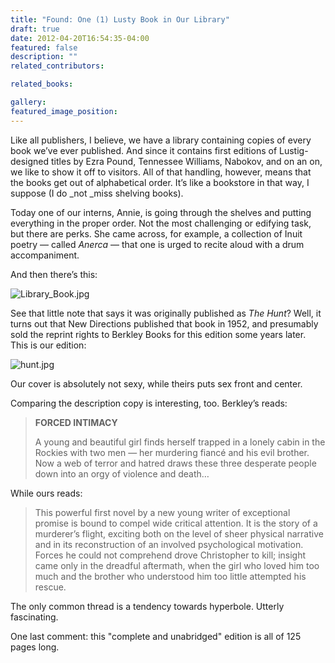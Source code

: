 ```yaml
---
title: "Found: One (1) Lusty Book in Our Library"
draft: true
date: 2012-04-20T16:54:35-04:00
featured: false
description: ""
related_contributors:

related_books:

gallery:
featured_image_position: 
---
```


Like all publishers, I believe, we have a library containing copies of every book we’ve ever published. And since it contains first editions of Lustig-designed titles by Ezra Pound, Tennessee Williams, Nabokov, and on an on, we like to show it off to visitors. All of that handling, however, means that the books get out of alphabetical order. It’s like a bookstore in that way, I suppose (I do _not _miss shelving books). 

Today one of our interns, Annie, is going through the shelves and putting everything in the proper order. Not the most challenging or edifying task, but there are perks. She came across, for example, a collection of Inuit poetry — called _Anerca_ — that one is urged to recite aloud with a drum accompaniment.

And then there’s this:

![Library_Book.jpg](http://ndbooks.com/images/journal/Library_Book.jpg)

See that little note that says it was originally published as _The Hunt_? Well, it turns out that New Directions published that book in 1952, and presumably sold the reprint rights to Berkley Books for this edition some years later. This is our edition:

![hunt.jpg](http://ndbooks.com/images/journal/hunt.jpg)

Our cover is absolutely not sexy, while theirs puts sex front and center.

Comparing the description copy is interesting, too. Berkley’s reads:

> **FORCED INTIMACY**
> 
> A young and beautiful girl finds herself trapped in a lonely cabin in the Rockies with two men — her murdering fiancé and his evil brother. Now a web of terror and hatred draws these three desperate people down into an orgy of violence and death…

While ours reads:

> This powerful first novel by a new young writer of exceptional promise is bound to compel wide critical attention. It is the story of a murderer’s flight, exciting both on the level of sheer physical narrative and in its reconstruction of an involved psychological motivation. Forces he could not comprehend drove Christopher to kill; insight came only in the dreadful aftermath, when the girl who loved him too much and the brother who understood him too little attempted his rescue. 

The only common thread is a tendency towards hyperbole. Utterly fascinating. 

One last comment: this "complete and unabridged" edition is all of 125 pages long.  

